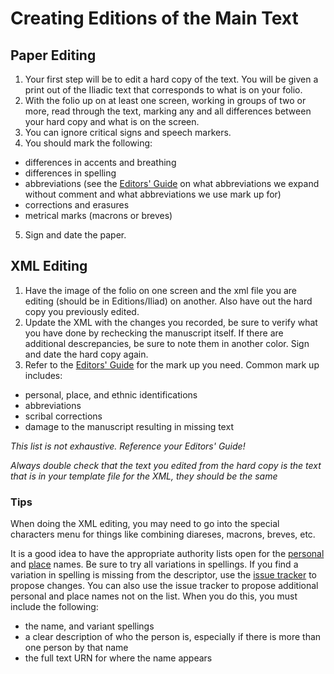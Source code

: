 # Creating Editions of the Main Text #

## Paper Editing ##

1. Your first step will be to edit a hard copy of the text. You will be given a print out of the Iliadic text that corresponds to what is on your folio.
2. With the folio up on at least one screen, working in groups of two or more, read through the text, marking any and all differences between your hard copy and what is on the screen.
3. You can ignore critical signs and speech markers.
4. You should mark the following:
  - differences in accents and breathing
  - differences in spelling
  - abbreviations (see the [Editors' Guide](http://homermultitext.github.io/hmt-editors-guide/) on what abbreviations we expand without comment and what abbreviations we use mark up for)
  - corrections and erasures
  - metrical marks (macrons or breves)
5. Sign and date the paper.

## XML Editing ##

1. Have the image of the folio on one screen and the xml file you are editing (should be in Editions/Iliad) on another. Also have out the hard copy you previously edited.
2. Update the XML with the changes you recorded, be sure to verify what you have done by rechecking the manuscript itself. If there are additional descrepancies, be sure to note them in another color. Sign and date the hard copy again.
3. Refer to the [Editors' Guide](http://homermultitext.github.io/hmt-editors-guide/) for the mark up you need. Common mark up includes:
  - personal, place, and ethnic identifications
  - abbreviations
  - scribal corrections
  - damage to the manuscript resulting in missing text

*This list is not exhaustive. Reference your Editors' Guide!*

*Always double check that the text you edited from the hard copy is the text that is in your template file for the XML, they should be the same*
  
### Tips ###

When doing the XML editing, you may need to go into the special characters menu for things like combining diareses, macrons, breves, etc.

It is a good idea to have the appropriate authority lists open for the [personal](https://github.com/homermultitext/hmt-authlists/blob/master/data/hmtnames.csv) and [place](https://github.com/homermultitext/hmt-authlists/blob/master/data/hmtplaces.csv) names. Be sure to try all variations in spellings. If you find a variation in spelling is missing from the descriptor, use the [issue tracker](https://github.com/homermultitext/hmt-authlists/issues) to propose changes. You can also use the issue tracker to propose additional personal and place names not on the list. When you do this, you must include the following:
  - the name, and variant spellings
  - a clear description of who the person is, especially if there is more than one person by that name
  - the full text URN for where the name appears


